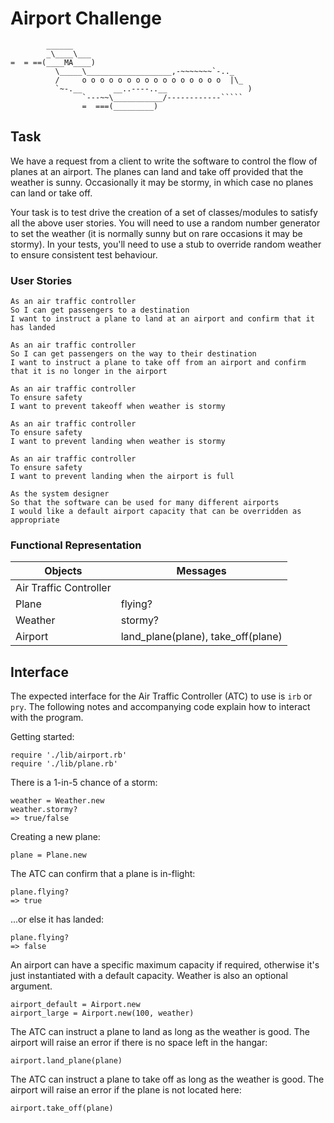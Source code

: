 # Airport Challenge

```
        ______
        _\____\___
=  = ==(____MA____)
          \_____\___________________,-~~~~~~~`-.._
          /     o o o o o o o o o o o o o o o o  |\_
          `~-.__       __..----..__                  )
                `---~~\___________/------------`````
                =  ===(_________)

```

## Task

We have a request from a client to write the software to control the flow of planes at an airport. The planes can land and take off provided that the weather is sunny. Occasionally it may be stormy, in which case no planes can land or take off.

Your task is to test drive the creation of a set of classes/modules to satisfy all the above user stories. You will need to use a random number generator to set the weather (it is normally sunny but on rare occasions it may be stormy). In your tests, you'll need to use a stub to override random weather to ensure consistent test behaviour.

### User Stories

```
As an air traffic controller
So I can get passengers to a destination
I want to instruct a plane to land at an airport and confirm that it has landed

As an air traffic controller
So I can get passengers on the way to their destination
I want to instruct a plane to take off from an airport and confirm that it is no longer in the airport

As an air traffic controller
To ensure safety
I want to prevent takeoff when weather is stormy

As an air traffic controller
To ensure safety
I want to prevent landing when weather is stormy

As an air traffic controller
To ensure safety
I want to prevent landing when the airport is full

As the system designer
So that the software can be used for many different airports
I would like a default airport capacity that can be overridden as appropriate
```

### Functional Representation

Objects  | Messages
------------- | -------------
Air Traffic Controller  |
Plane  | flying?
Weather | stormy?
Airport | land_plane(plane), take_off(plane)


## Interface
The expected interface for the Air Traffic Controller (ATC) to use is `irb` or `pry`. The following notes and accompanying code explain how to interact with the program.

Getting started:
```
require './lib/airport.rb'
require './lib/plane.rb'
```


There is a 1-in-5 chance of a storm:
```
weather = Weather.new
weather.stormy?
=> true/false
```


Creating a new plane:
```
plane = Plane.new
```


The ATC can confirm that a plane is in-flight:
```
plane.flying?
=> true
```


...or else it has landed:
```
plane.flying?
=> false
```


An airport can have a specific maximum capacity if required, otherwise it's just instantiated with a default capacity. Weather is also an optional argument.
```
airport_default = Airport.new
airport_large = Airport.new(100, weather)
```


The ATC can instruct a plane to land as long as the weather is good. The airport will raise an error if there is no space left in the hangar:
```
airport.land_plane(plane)
```


The ATC can instruct a plane to take off as long as the weather is good. The airport will raise an error if the plane is not located here:
```
airport.take_off(plane)
```
